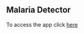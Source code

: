 ## Malaria Detector

To access the app click [here](https://malaria-detector-with-salience.herokuapp.com/)
